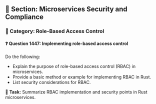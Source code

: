 ## 📘 Section: Microservices Security and Compliance
### 🔹 Category: Role-Based Access Control
#### ❓ Question 1447: Implementing role-based access control

Do the following:

- Explain the purpose of role-based access control (RBAC) in microservices.
- Provide a basic method or example for implementing RBAC in Rust.
- List security considerations for RBAC.

🔧 **Task:** Summarize RBAC implementation and security points in Rust microservices.
